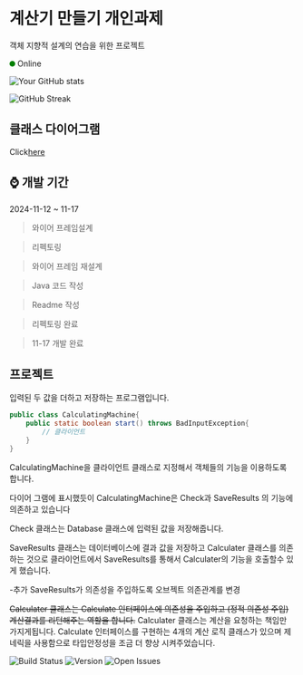 # 계산기 만들기 개인과제
객체 지향적 설계의 연습을 위한 프로젝트



<div style="width: 10px; height: 10px; background-color: green; border-radius: 50%; display: inline-block;"></div> Online


![Your GitHub stats](https://github-readme-stats.vercel.app/api?username=hajoo0322&show_icons=true&theme=radical)

![GitHub Streak](https://github-readme-streak-stats.herokuapp.com/?user=hajoo0322&theme=dark)


## 클래스 다이어그램
Click[here](https://img1.daumcdn.net/thumb/R1280x0/?scode=mtistory2&fname=https%3A%2F%2Fblog.kakaocdn.net%2Fdn%2FrCqeZ%2FbtsKGSi4dmH%2FjsBrg2B5dnHeYh5lqIcGAk%2Fimg.png)


## ⌚️ 개발 기간
2024-11-12 ~ 11-17
  
  >와이어 프레임설계  
  
  >리펙토링  
  
  >와이어 프레임 재설계  

  >Java 코드 작성  
  
  >Readme 작성

  >리펙토링 완료

  >11-17 개발 완료


## 프로젝트
입력된 두 값을 더하고 저장하는 프로그램입니다.

```java
public class CalculatingMachine{
    public static boolean start() throws BadInputException{
        // 클라이언트
    }
}
```
CalculatingMachine을 클라이언트 클래스로 지정해서 객체들의 기능을 이용하도록 합니다.

다이어 그램에 표시했듯이 CalculatingMachine은 Check과 SaveResults
의 기능에 의존하고 있습니다

Check 클래스는 Database 클래스에 입력된 값을 저장해줍니다.

SaveResults 클래스는 데이터베이스에 결과 값을 저장하고 Calculater 클래스를 의존하는 것으로 클라이언트에서
SaveResults를 통해서 Calculater의 기능을 호출할수 있게 했습니다.
  
-추가 SaveResults가 의존성을 주입하도록 오브젝트 의존관계를 변경

~~Calculater 클래스는 Calculate 인터페이스에 의존성을 주입하고 (정적 의존성 주입)
계산결과를 리턴해주는 역할을 합니다.~~
Calculater 클래스는 계산을 요청하는 책임만 가지게됩니다.
Calculate 인터페이스를 구현하는 4개의 계산 로직 클래스가 있으며 제네릭을 사용함으로 타입안정성을 조금 더 향상 시켜주었습니다.


![Build Status](https://img.shields.io/github/workflow/status/hajoo0322/Calculata_PP/CI?label=build&logo=github)
![Version](https://img.shields.io/badge/version-1.0.0-blue)
![Open Issues](https://img.shields.io/github/issues/hajoo0322/Calculata_PP.svg)


